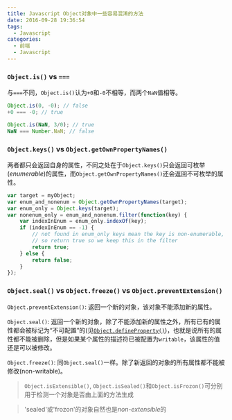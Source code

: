 ```yaml
---
title: Javascript Object对象中一些容易混淆的方法
date: 2016-09-28 19:36:54
tags:
  - Javascript
categories:
  - 前端
  - Javascript
---
```


### `Object.is()` vs `===`

与`===`不同，`Object.is()`认为`+0`和`-0`不相等，而两个`NaN`值相等。

```javascript
Object.is(0, -0); // false
+0 === -0; // true

Object.is(NaN, 3/0); // true
NaN === Number.NaN; // false
```

<!-- more -->

### `Object.keys()` vs `Object.getOwnPropertyNames()`

两者都只会返回自身的属性，不同之处在于`Object.keys()`只会返回可枚举(*enumerable*)的属性，而`Object.getOwnPropertyNames()`还会返回不可枚举的属性。

```javascript 只返回不可枚举的属性
var target = myObject;
var enum_and_nonenum = Object.getOwnPropertyNames(target);
var enum_only = Object.keys(target);
var nonenum_only = enum_and_nonenum.filter(function(key) {
    var indexInEnum = enum_only.indexOf(key);
    if (indexInEnum == -1) {
        // not found in enum_only keys mean the key is non-enumerable,
        // so return true so we keep this in the filter
        return true;
    } else {
        return false;
    }
});
```

### `Object.seal()` vs `Object.freeze()` vs `Object.preventExtension()`

`Object.preventExtension()`: 返回一个新的对象，该对象不能添加新的属性。

`Object.seal()`: 返回一个新的对象，除了不能添加新的属性之外，所有已有的属性都会被标记为“不可配置”的(见[`Object.defineProperty()`](https://developer.mozilla.org/en-US/docs/Web/JavaScript/Reference/Global_Objects/Object/defineProperty))，也就是说所有的属性都不能被删除，但是如果某个属性的描述符已被配置为`writable`，该属性的值还是可以被修改。

`Object.freeze()`: 同`Object.seal()`一样。除了新返回的对象的所有属性都不能被修改(non-writable)。

> `Object.isExtensible()`, `Object.isSealed()`和`Object.isFrozon()`可分别用于检测一个对象是否由上面的方法生成

> 'sealed'或'frozon'的对象自然也是*non-extensible*的